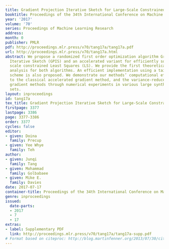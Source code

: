 ```yaml
---
title: Gradient Projection Iterative Sketch for Large-Scale Constrained Least-Squares
booktitle: Proceedings of the 34th International Conference on Machine Learning
year: '2017'
volume: '70'
series: Proceedings of Machine Learning Research
address: 
month: 0
publisher: PMLR
pdf: http://proceedings.mlr.press/v70/tang17a/tang17a.pdf
url: http://proceedings.mlr.press/v70/tang17a.html
abstract: We propose a randomized first order optimization algorithm Gradient Projection
  Iterative Sketch (GPIS) and an accelerated variant for efficiently solving large
  scale constrained Least Squares (LS). We provide the first theoretical convergence
  analysis for both algorithms. An efficient implementation using a tailored line-search
  scheme is also proposed. We demonstrate our methods’ computational efficiency compared
  to the classical accelerated gradient method, and the variance-reduced stochastic
  gradient methods through numerical experiments in various large synthetic/real data
  sets.
layout: inproceedings
id: tang17a
tex_title: Gradient Projection Iterative Sketch for Large-Scale Constrained Least-Squares
firstpage: 3377
lastpage: 3386
page: 3377-3386
order: 3377
cycles: false
editor:
- given: Doina
  family: Precup
- given: Yee Whye
  family: Teh
author:
- given: Junqi
  family: Tang
- given: Mohammad
  family: Golbabaee
- given: Mike E.
  family: Davies
date: 2017-07-17
container-title: Proceedings of the 34th International Conference on Machine Learning
genre: inproceedings
issued:
  date-parts:
  - 2017
  - 7
  - 17
extras:
- label: Supplementary PDF
  link: http://proceedings.mlr.press/v70/tang17a/tang17a-supp.pdf
# Format based on citeproc: http://blog.martinfenner.org/2013/07/30/citeproc-yaml-for-bibliographies/
---
```

